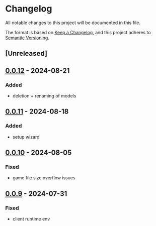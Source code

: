# Changelog
All notable changes to this project will be documented in this file.

The format is based on [Keep a Changelog](https://keepachangelog.com/en/1.0.0/),
and this project adheres to [Semantic Versioning](https://semver.org/spec/v2.0.0.html).

## [Unreleased]

## [0.0.12](https://github.com/JMBeresford/retrom/compare/retrom-db-v0.0.11...retrom-db-v0.0.12) - 2024-08-21

### Added
- deletion + renaming of models

## [0.0.11](https://github.com/JMBeresford/retrom/compare/retrom-db-v0.0.10...retrom-db-v0.0.11) - 2024-08-18

### Added
- setup wizard

## [0.0.10](https://github.com/JMBeresford/retrom/compare/retrom-db-v0.0.9...retrom-db-v0.0.10) - 2024-08-05

### Fixed
- game file size overflow issues

## [0.0.9](https://github.com/JMBeresford/retrom/compare/retrom-db-v0.0.8...retrom-db-v0.0.9) - 2024-07-31

### Fixed
- client runtime env

